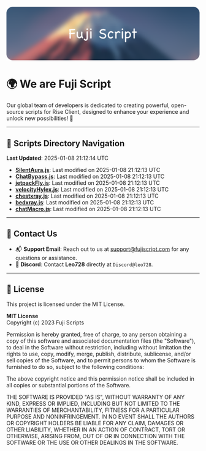 ![Banner](.github/b.webp)

# 🌍 **We are Fuji Script**

Our global team of developers is dedicated to creating powerful, open-source scripts for Rise Client, designed to enhance your experience and unlock new possibilities! 🌟

---
<!-- SCRIPTS_NAVIGATION_START -->
## 📂 **Scripts Directory Navigation**

**Last Updated**: 2025-01-08 21:12:14 UTC

- **[SilentAura.js](scripts/SilentAura.js)**: Last modified on 2025-01-08 21:12:13 UTC
- **[ChatBypass.js](scripts/ChatBypass.js)**: Last modified on 2025-01-08 21:12:13 UTC
- **[jetpackFly.js](scripts/jetpackFly.js)**: Last modified on 2025-01-08 21:12:13 UTC
- **[velocityHylex.js](scripts/velocityHylex.js)**: Last modified on 2025-01-08 21:12:13 UTC
- **[chestxray.js](scripts/chestxray.js)**: Last modified on 2025-01-08 21:12:13 UTC
- **[bedxray.js](scripts/bedxray.js)**: Last modified on 2025-01-08 21:12:13 UTC
- **[chatMacro.js](scripts/chatMacro.js)**: Last modified on 2025-01-08 21:12:13 UTC

<!-- SCRIPTS_NAVIGATION_END -->

---

## 💬 **Contact Us**  
- 📬 **Support Email**: Reach out to us at [support@fujiscript.com](mailto:support@fujiscript.com) for any questions or assistance.  
- 💬 **Discord**: Contact **Leo728** directly at `Discord@leo728`.

---

## 📜 **License**

This project is licensed under the MIT License.  

**MIT License**  
Copyright (c) 2023 Fuji Scripts  

Permission is hereby granted, free of charge, to any person obtaining a copy of this software and associated documentation files (the "Software"), to deal in the Software without restriction, including without limitation the rights to use, copy, modify, merge, publish, distribute, sublicense, and/or sell copies of the Software, and to permit persons to whom the Software is furnished to do so, subject to the following conditions:  

The above copyright notice and this permission notice shall be included in all copies or substantial portions of the Software.  

THE SOFTWARE IS PROVIDED "AS IS", WITHOUT WARRANTY OF ANY KIND, EXPRESS OR IMPLIED, INCLUDING BUT NOT LIMITED TO THE WARRANTIES OF MERCHANTABILITY, FITNESS FOR A PARTICULAR PURPOSE AND NONINFRINGEMENT. IN NO EVENT SHALL THE AUTHORS OR COPYRIGHT HOLDERS BE LIABLE FOR ANY CLAIM, DAMAGES OR OTHER LIABILITY, WHETHER IN AN ACTION OF CONTRACT, TORT OR OTHERWISE, ARISING FROM, OUT OF OR IN CONNECTION WITH THE SOFTWARE OR THE USE OR OTHER DEALINGS IN THE SOFTWARE.  
